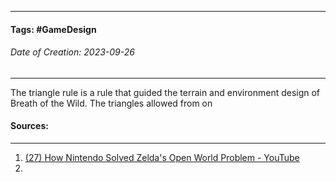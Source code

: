 __________________________________________________________________________
#### **Tags:** #GameDesign 
###### *Date of Creation: 2023-09-26*
__________________________________________________________________________

The triangle rule is a rule that guided the terrain and environment design of Breath of the Wild. The triangles allowed from on 
#### Sources:
__________________________________________________________________________
1. [(27) How Nintendo Solved Zelda's Open World Problem - YouTube](https://www.youtube.com/watch?v=CZzcVs8tNfE&t=6s&ab_channel=GameMaker%27sToolkit)
2. 